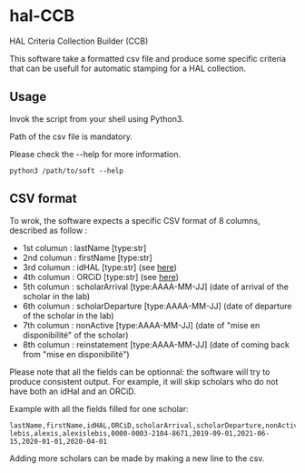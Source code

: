 # hal-CCB
HAL Criteria Collection Builder (CCB)

This software take a formatted csv file and produce some specific criteria that can be usefull for automatic stamping for a HAL collection.

## Usage
Invok the script from your shell using Python3.

Path of the csv file is mandatory.

Please check the --help for more information.

```
python3 /path/to/soft --help
```

## CSV format
To wrok, the software expects a specific CSV format of 8 columns, described as follow :

* 1st columun : lastName [type:str]
* 2nd columun : firstName [type:str]
* 3rd columun : idHAL [type:str] (see [here](https://doc.archives-ouvertes.fr/en/idhal-and-cv/))
* 4th columun : ORCiD [type:str] (see [here](https://orcid.org/))
* 5th columun : scholarArrival [type:AAAA-MM-JJ] (date of arrival of the scholar in the lab)
* 6th columun : scholarDeparture [type:AAAA-MM-JJ] (date of departure of the scholar in the lab)
* 7th columun : nonActive [type:AAAA-MM-JJ] (date of "mise en disponibilité" of the scholar)
* 8th columun : reinstatement [type:AAAA-MM-JJ] (date of coming back from "mise en disponibilité")

Please note that all the fields can be optionnal: the software will try to produce consistent output. For example, it will skip scholars who do not have both an idHal and an ORCiD.

Example with all the fields filled for one scholar:
```
lastName,firstName,idHAL,ORCiD,scholarArrival,scholarDeparture,nonActive,reinstatement
lebis,alexis,alexislebis,0000-0003-2104-8671,2019-09-01,2021-06-15,2020-01-01,2020-04-01
```

Adding more scholars can be made by making a new line to the csv.
